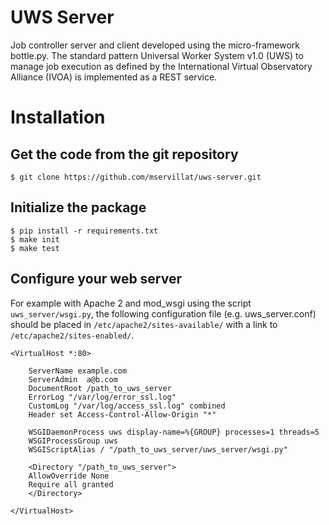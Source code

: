 
UWS Server
==========
Job controller server and client developed using the micro-framework 
bottle.py. The standard pattern Universal Worker System v1.0 (UWS) 
to manage job execution as defined by the International Virtual 
Observatory Alliance (IVOA) is implemented as a REST service.

Installation
============

Get the code from the git repository
------------------------------------
    $ git clone https://github.com/mservillat/uws-server.git

Initialize the package
----------------------
    $ pip install -r requirements.txt
    $ make init
    $ make test

Configure your web server
-------------------------
For example with Apache 2 and mod_wsgi using the script `uws_server/wsgi.py`, 
the following configuration file (e.g. uws_server.conf) should be placed in 
`/etc/apache2/sites-available/` with a link to `/etc/apache2/sites-enabled/`.

    <VirtualHost *:80>
    
        ServerName example.com
        ServerAdmin  a@b.com
        DocumentRoot /path_to_uws_server
        ErrorLog "/var/log/error_ssl.log"
        CustomLog "/var/log/access_ssl.log" combined
        Header set Access-Control-Allow-Origin "*"  
              
        WSGIDaemonProcess uws display-name=%{GROUP} processes=1 threads=5
        WSGIProcessGroup uws
        WSGIScriptAlias / "/path_to_uws_server/uws_server/wsgi.py"

        <Directory "/path_to_uws_server">
        AllowOverride None
        Require all granted
        </Directory>
        
    </VirtualHost>